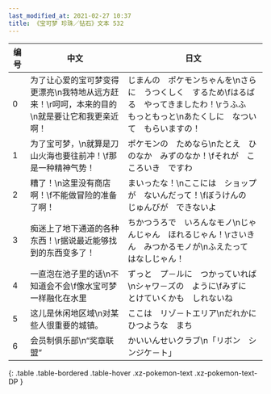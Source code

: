 ```yaml
---
last_modified_at: 2021-02-27 10:37
title: 《宝可梦 珍珠／钻石》文本 532
---
```

| 编号 | 中文 | 日文 |
| ---- | ---- | ---- |
| 0 | 为了让心爱的宝可梦变得更漂亮\n我特地从远方赶来！\r呵呵，本来的目的\n就是要让它和我更亲近啊！ | じまんの　ポケモンちゃんを\nさらに　うつくしく　するため\fはるばる　やってきましたわ！\rうふふ　もっともっと\nあたくしに　なついて　もらいますの！ |
| 1 | 为了宝可梦，\n就算是刀山火海也要往前冲！\f那是一种精神气势！ | ポケモンの　ためなら\nたとえ　ひのなか　みずのなか！\fそれが　こころいき　ですわ |
| 2 | 糟了！\n这里没有商店啊！\f不能做冒险的准备了啊！ | まいったな！\nここには　ショップが　ないんだって！\fぼうけんの　じゅんびが　できないよ |
| 3 | 痴迷上了地下通道的各种东西！\r据说最近能够找到的东西变多了！ | ちかつうろで　いろんなモノ\nじゃんじゃん　ほれるじゃん！\rさいきん　みつかるモノが\nふえたって　はなしじゃん！ |
| 4 | 一直泡在池子里的话\n不知道会不会\f像水宝可梦一样融化在水里 | ずっと　プ－ルに　つかっていれば\nシャワ－ズの　ように\fみずに　とけていくかも　しれないね |
| 5 | 这儿是休闲地区域\n对某些人很重要的城镇。 | ここは　リゾ－トエリア\nだれかに　ひつような　まち |
| 6 | 会员制俱乐部\n“奖章联盟” | かいいんせいクラブ\n「リボン　シンジケ－ト」 |
{: .table .table-bordered .table-hover .xz-pokemon-text .xz-pokemon-text-DP }